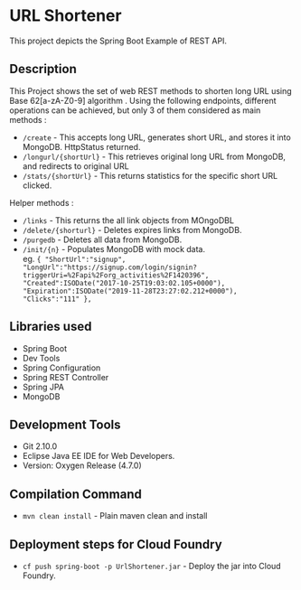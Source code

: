 # URL Shortener

 This project depicts the Spring Boot Example of REST API.

## Description

This Project shows the set of web REST methods to shorten long URL using Base 62[a-zA-Z0-9] algorithm .
Using the following endpoints, different operations can be achieved, but only 3 of them considered as main methods :
 - `/create` - This accepts long URL, generates short URL, and stores it into MongoDB. HttpStatus returned.
 - `/longurl/{shortUrl}` - This retrieves original long URL from MongoDB, and redirects to original URL
 - `/stats/{shortUrl}` - This returns statistics for the specific short URL clicked.
 
 Helper methods :
 - `/links` - This returns the all link objects from MOngoDBL
 - `/delete/{shorturl}` - Deletes expires links from MongoDB. 
 - `/purgedb` - Deletes all data from  MongoDB.
 - `/init/{n}` - Populates MongoDB with mock data.  
    eg. `{
	  "ShortUrl":"signup",
	  "LongUrl":"https://signup.com/login/signin?triggerUri=%2Fapi%2Forg_activities%2F1420396",
	  "Created":ISODate("2017-10-25T19:03:02.105+0000"),
	  "Expiration":ISODate("2019-11-28T23:27:02.212+0000"),
	  "Clicks":"111"
	},`

## Libraries used
 - Spring Boot
 - Dev Tools
 - Spring Configuration
 - Spring REST Controller
 - Spring JPA
 - MongoDB
 
## Development Tools
 - Git 2.10.0
 - Eclipse Java EE IDE for Web Developers.
 - Version: Oxygen Release (4.7.0)
 
## Compilation Command
 - `mvn clean install` - Plain maven clean and install
 
## Deployment steps for Cloud Foundry
 - `cf push spring-boot -p UrlShortener.jar`  - Deploy the jar into Cloud Foundry.
 